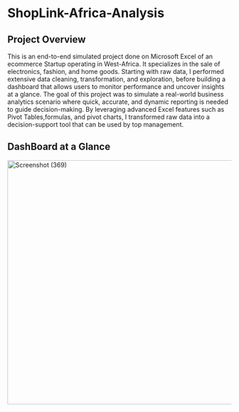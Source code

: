 # ShopLink-Africa-Analysis
## Project Overview
This is an end-to-end simulated project done on Microsoft Excel of an ecommerce Startup operating in West-Africa. It specializes in the sale of electronics, fashion, and home goods. Starting with raw data, I performed extensive data cleaning, transformation, and exploration, before building a dashboard that allows users to monitor performance and uncover insights at a glance. The goal of this project was to simulate a real-world business analytics scenario where quick, accurate, and dynamic reporting is needed to guide decision-making. By leveraging advanced Excel features such as Pivot Tables,formulas, and pivot charts, I transformed raw data into a decision-support tool that can be used by top management. 
## DashBoard at a Glance
<img width="1002" height="549" alt="Screenshot (369)" src="https://github.com/user-attachments/assets/1035eaab-d3a1-421f-873a-f58956ca88ba" />

